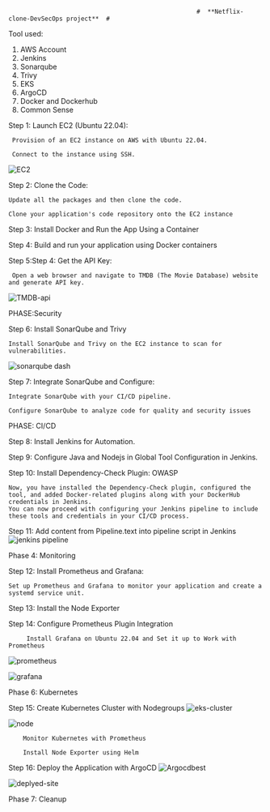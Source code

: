                                                         #  **Netflix-clone-DevSecOps project**  #

Tool used:

1. AWS Account
2. Jenkins
3. Sonarqube
4. Trivy
5. EKS
6. ArgoCD
7. Docker and Dockerhub
8. Common Sense

Step 1: Launch EC2 (Ubuntu 22.04):

     Provision of an EC2 instance on AWS with Ubuntu 22.04.
     
     Connect to the instance using SSH.
     
   ![EC2](https://github.com/hijackhim/Netflix-clone-DevSecOps-project/assets/105789918/374c2f70-74e0-4191-9914-ac175b7ece07)


Step 2: Clone the Code:

    Update all the packages and then clone the code.

    Clone your application's code repository onto the EC2 instance

Step 3: Install Docker and Run the App Using a Container

Step 4: Build and run your application using Docker containers

Step 5:Step 4: Get the API Key:

     Open a web browser and navigate to TMDB (The Movie Database) website and generate API key.
     
   ![TMDB-api](https://github.com/hijackhim/Netflix-clone-DevSecOps-project/assets/105789918/d967fc5c-c999-4fd3-b3f0-ddaeb001a12e)


PHASE:Security

Step 6:    Install SonarQube and Trivy

    Install SonarQube and Trivy on the EC2 instance to scan for vulnerabilities.
    
  ![sonarqube dash](https://github.com/hijackhim/Netflix-clone-DevSecOps-project/assets/105789918/b4b09887-f568-410b-92f6-2c68546c9e4a)


Step 7: Integrate SonarQube and Configure:

    Integrate SonarQube with your CI/CD pipeline.
    
    Configure SonarQube to analyze code for quality and security issues
    
PHASE: CI/CD

Step 8: Install Jenkins for Automation.

Step 9: Configure Java and Nodejs in Global Tool Configuration in Jenkins.

Step 10: Install Dependency-Check Plugin: OWASP

    Now, you have installed the Dependency-Check plugin, configured the tool, and added Docker-related plugins along with your DockerHub credentials in Jenkins. 
    You can now proceed with configuring your Jenkins pipeline to include these tools and credentials in your CI/CD process.

Step 11: Add content from Pipeline.text into pipeline script in Jenkins
     ![jenkins pipeline](https://github.com/hijackhim/Netflix-clone-DevSecOps-project/assets/105789918/d9b95dcd-3fdc-47fc-be62-b6586469fa24)


Phase 4: Monitoring

Step 12: Install Prometheus and Grafana:

    Set up Prometheus and Grafana to monitor your application and create a systemd service unit.

Step 13: Install the Node Exporter

Step 14: Configure Prometheus Plugin Integration

         Install Grafana on Ubuntu 22.04 and Set it up to Work with Prometheus
         
   ![prometheus](https://github.com/hijackhim/Netflix-clone-DevSecOps-project/assets/105789918/10b76eb7-568b-4624-8c92-897b5fe75ca4)
         
  ![grafana](https://github.com/hijackhim/Netflix-clone-DevSecOps-project/assets/105789918/b3e92aff-5716-49df-82b3-9513c633c5ba)


         
Phase 6: Kubernetes

Step 15: Create Kubernetes Cluster with Nodegroups
         ![eks-cluster](https://github.com/hijackhim/Netflix-clone-DevSecOps-project/assets/105789918/3a0f1bb2-a884-42c8-b939-c635097f4594)
         
  ![node](https://github.com/hijackhim/Netflix-clone-DevSecOps-project/assets/105789918/68047b6a-193d-45a8-9c5a-b106ce26ff3c)


        Monitor Kubernetes with Prometheus

        Install Node Exporter using Helm

Step 16: Deploy the Application with ArgoCD
         ![Argocdbest](https://github.com/hijackhim/Netflix-clone-DevSecOps-project/assets/105789918/3a5a9c9d-8232-4466-be70-352ef4354b71)
         
  ![deplyed-site](https://github.com/hijackhim/Netflix-clone-DevSecOps-project/assets/105789918/15cc9f3a-bbea-4a6c-bbdb-85bf4349be0d)


Phase 7: Cleanup
        
       
